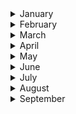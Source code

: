 
<details><summary>January</summary>

##### 3-01-2020
* [In Caltech soccer league, there’s little brawn but plenty of brains](https://www.latimes.com/sports/story/2020-01-03/caltech-soccer-league) #science #football #latimes

##### 4-01-2020
* [Measuring the effects of partisanship on pie-eating](https://www.economist.com/united-states/2017/11/23/measuring-the-effects-of-partisanship-on-pie-eating) #insight #economist
* [‘Rhapsody in Blue’ is in the public domain. Rap version, anyone?](https://www.latimes.com/opinion/story/2020-01-04/rhapsody-in-blue-is-in-the-public-domain-rap-version-anyone) #music #public_domain #law

##### 8-01-2020
* [The Coolest Architecture on Earth Is in Antarctica](https://www.nytimes.com/2020/01/06/science/antarctica-architecture.html) #architecture #antarctica

##### 9-01-2020
* [A world without pain](https://www.newyorker.com/magazine/2020/01/13/a-world-without-pain?verso=true) #resilience #insight

##### 10-01-2020
* [What Happens When Science Just Disappears?](https://www.wired.com/story/what-happens-when-science-just-disappears/) #science #insight #ideas

##### 13-01-2020
* [American history textbooks can differ across the country, in ways that are shaded by partisan politics.](https://www.nytimes.com/interactive/2020/01/12/us/texas-vs-california-history-textbooks.html?action=click&module=Top%20Stories&pgtype=Homepage) #social_science #insight #education #partisan #politiks

##### 16-01-2020
* [Time for the Human Screenome Project](https://www.nature.com/articles/d41586-020-00032-5) #science #insight #ideas #nature
* [36 Hours in Buenos Aires](https://www.nytimes.com/2020/01/16/travel/what-to-do-36-hours-buenos-aires.html) #argentina #insight #nytimes

##### 17-01-2020
* [How Design is Driving Ford to Reimagine What a Car Company Can Be](https://www.ideo.com/journal/how-design-is-driving-ford-to-reimagine-what-a-car-company-can-be) #technology #insight #corporation #culture #organizational #bureocracy

##### 18-01-2020
* [Steve Jobs Never Wanted Us to Use Our iPhones Like This
](https://www.nytimes.com/2019/01/25/opinion/sunday/steve-jobs-never-wanted-us-to-use-our-iphones-like-this.html) #technology #insight #corporation #culture #apple

##### 23-01-2020
* [What Happened to General Magic? Inside the company that invented the iPhone — two decades too early](http://nymag.com/intelligencer/2018/08/general-magic-oral-history-of-the-influential-tech-company.html) #technology #insight #corporation #invention #iphone

##### 27-01-2020
* [The truth about hydration: should you drink eight glasses of water a day?](https://www.theguardian.com/lifeandstyle/2020/jan/27/the-truth-about-hydration-should-you-drink-eight-glasses-of-water-a-day) #health #water #science #public_health

##### 28-01-2020
* [The Art of Computer Typography](https://signalvnoise.com/posts/3183-the-art-of-computer-typography) #typography #insight #technology #evolution

##### 29-01-2020
* ['Impossible Architecture': Consider the impossible — find the visionaries](https://www.japantimes.co.jp/culture/2020/01/25/arts/impossible-architecture/) #architecture #tadao_ando #japan_times #japan

##### 31-05-2019
* [The glorius, almost-disconnected boredom of my walk in Japan](https://www.wired.com/story/six-weeks-100s-miles-hours-glorious-boredom-japan/?itm_campaign=BottomRelatedStories_Sections_1) #japan
</p>
</details>

<details><summary>February</summary>
 
##### 4-02-2020
* [The invention of “Ethical AI” How Big Tech Manipulates Academia to Avoid Regulation](https://theintercept.com/2019/12/20/mit-ethical-ai-artificial-intelligence/) #AI #insight #academia #law

##### 5-02-2020
* [Banksy Is a Control Freak. But He Can’t Control His Legacy](https://www.nytimes.com/2020/02/05/arts/design/banksy-legacy.html?action=click&module=Top%20Stories&pgtype=Homepage) #Banksy #insight #academia #art

##### 7-02-2020
* [Unique solution rolls in to help Muslims pray at Tokyo Games](https://www.japantimes.co.jp/news/2020/02/07/national/muslim-prayer-truck-tokyo-olympics/) #religion #ancestry #japan_times #muslim #ideas #mobility

##### 8-02-2020
* [Dystopian Silicon Valley and the Wisdom of Richard Hendricks](https://www.theinformation.com/articles/dystopian-silicon-valley-and-the-wisdom-of-richard-hendricks) #dystopian #insight #silicon_valley #ideas #the_information

##### 10-02-2020
* [Satellite images show how coronavirus brought Wuhan to a standstill](https://www.technologyreview.com/s/615152/satellite-images-show-how-coronavirus-brought-wuhan-to-a-standstill/) #coronavirus #insight #health #satellite

##### 11-02-2020
* [In the Race for Cheap Airfare, It’s You vs. the Machine](https://www.nytimes.com/2020/01/27/business/cheap-airfare.html?action=click&module=Editors%20Picks&pgtype=Homepage) #airlines #insight #nytimes #buying_patterns
* [Everything You Think You Know About Housing Is Probably Wrong](https://www.nytimes.com/2020/01/28/arts/density-housing-skyscraper-museum.html?action=click&module=Editors%20Picks&pgtype=Homepage) #gentrification #insight #nytimes

##### 15-02-2020
* [The Zambian “afronaut” who wanted to join the space race](https://www.newyorker.com/culture/culture-desk/the-zambian-afronaut-who-wanted-to-join-the-space-race) #science #africa #moon #space-race #newyorker

##### 16-02-2020
* [Beyond Architecture, a Builder of Lusty Fantasies](https://www.nytimes.com/2020/02/06/arts/design/Lequeu-Morgan-Library.html?action=click&module=Features&pgtype=Homepage) #insight #architecture #europe #graphicalia

##### 18-02-2020
* [Kawasaki confronts its gentrification](https://features.japantimes.co.jp/kawasaki-factories/) #insight #gentrification #japan #urban_planning #japan_times
* [Why do we cry – and what can we learn from our tears?](https://www.theguardian.com/lifeandstyle/2020/feb/18/why-cry-what-can-we-learn-from-tears) #insight #the_guardian
* [What four years at sea taught me about our relationship to the ocean](https://www.theguardian.com/environment/2020/feb/18/what-four-years-at-sea-taught-me-about-our-relationship-to-the-ocean) #insight #the_guardian #ocean #water

##### 23-02-2020
* [How the Arabic Alphabet Inspired Abstract Art](https://www.nytimes.com/2020/02/20/arts/design/Arab-Abstraction-grey-art-gallery.html) #insight #art #arab #nytimes

##### 26-02-2020
* [Paraguay’s Response to Modernist Architecture? Clay, Mud and Timber](hhttps://www.nytimes.com/2020/02/14/t-magazine/paraguay-architecture.html?action=click&module=Features&pgtype=Homepage) #insight #architecture #paraguay #timber

##### 27-02-2020
* [The Unexpectedly Tropical History of Brutalism](https://www.nytimes.com/2019/08/15/t-magazine/tropical-brutalism.html?action=click&module=RelatedLinks&pgtype=Article) #insight #architecture #brazil #brutalism #le_corbusier

##### 29-02-2020
* [Aiming for Accessibility: Barrier-Free App Developer - Yuriko Oda](https://www3.nhk.or.jp/nhkworld/en/ondemand/video/2042094/) #disabilities #japan #app-developing #altruism
</p>
</details>

<details><summary>March</summary>
 
##### 04-03-2020
* [What can my brain tell me about the music I listen to](https://mybraintunes.doc.ic.ac.uk/) #music #UK #science #experiment #brain

##### 05-03-2020
* [The invisible city: how a homeless man built a life underground](https://www.theguardian.com/news/2020/mar/05/invisible-city-how-homeless-man-built-life-underground-bunker-hampstead-heath) #homeless #the_guardian #experiment #insight
* [An Artist Whose Muse Is Loneliness](https://www.nytimes.com/2020/02/26/t-magazine/haegue-yang.html) #art #nytimes #loneliness #insight

##### 06-03-2020
* [The mystery of mountain lions](https://www.hcn.org/issues/52.3/north-wildlife-the-mystery-of-mountain-lions) #nature  #science #ecology #brain #evolution

##### 07-03-2020
* [The Miracle of Moving a Piano in New York City](https://www.nytimes.com/interactive/2020/03/06/arts/music/ny-piano-moving.html?action=click&module=Features&pgtype=Homepage) #piano  #nytimes
* [How Working-Class Life Is Killing Americans, in Charts](https://www.nytimes.com/interactive/2020/03/06/opinion/working-class-death-rate.html) #insight  #nytimes #data_visualization #infographics

##### 08-03-2020
* [Yoshi the turtle celebrates freedom with a record 22,000‑mile swim](https://www.thetimes.co.uk/article/yoshi-the-turtle-celebrates-freedom-with-a-record-22-000-mile-swim-j768pfhg8) #nature #science #ecology #tortoise #yoshi

##### 09-03-2020
* [What Would a World Without Prisons Look Like?](https://www.nytimes.com/2020/03/06/arts/design/prison-architecture.html?action=click&module=Features&pgtype=Homepage) #prison #insight #behaviourism #architecture

##### 11-03-2020
* [How Coronavirus Hijacks Your Cells](https://www.nytimes.com/interactive/2020/03/11/science/how-coronavirus-hijacks-your-cells.html?action=click&module=Spotlight&pgtype=Homepage) #heatlh #covid-19 #disease #process

##### 13-03-2020
* [The Elephant Man review – David Lynch's tragic tale of compassion](https://www.theguardian.com/film/2020/mar/12/the-elephant-man-review-david-lynch) #cinema  #disease #health #film #the_guardian

##### 14-03-2020
* [Mapping the Social Network of Coronavirus](https://www.nytimes.com/2020/03/13/science/coronavirus-social-networks-data.html?algo=identity&fellback=false&imp_id=241541257&imp_id=180591696&action=click&module=Science%20%20Technology&pgtype=Homepage) #science  #disease #health #tracking #network

##### 15-03-2020
* [Music - Explained](https://ihavenotv.com/music-explained) #music #insight #documentary #science

##### 17-03-2020
* [Why the birds are the world's best engineers](https://www.nytimes.com/2020/03/17/science/why-birds-are-the-worlds-best-engineers.html) #birds #insight #engineer #science

##### 18-03-2020
* [Why outbreaks like coronavirus spread exponentially, and how to “flatten the curve”](https://www.nytimes.com/2020/03/17/science/why-birds-are-the-worlds-best-engineers.html) #covid-19 #insight #disease #science
* [Feeling Good About Giving: The Benefits (and Costs) of Self-Interested Charitable Behavior](https://www.nytimes.com/2020/03/17/science/why-birds-are-the-worlds-best-engineers.html) #egocentrism #insight #charitable #science

##### 21-03-2020
* [Designing a solar lamp for the rural Cambodian people](http://loucaspapa.org/work/moonlight/) #ideas #insight #cambodia #rural

##### 22-03-2020
* [How the Virus Got Out. The most extensive travel restrictions to stop an outbreak in human history haven’t been enough. We analyzed the movements of hundreds of millions of people to show why](https://www.nytimes.com/interactive/2020/03/22/world/coronavirus-spread.html) #data-visualization #covid-19 #nytimes
* [Odorama, historia cultural del olor](https://www.youtube.com/watch?v=ojbp4gsJu4M) #ideas #insight #odor #culture

##### 23-03-2020
* [In the Battle Against Coronavirus, Humanity Lacks Leadership](https://time.com/5803225/yuval-noah-harari-coronavirus-humanity-leadership/) #ideas #insight #yuval_harari
* [El drama de vivir sin sentir olores](https://elcomercio.pe/tecnologia/ciencias/salud-olfato-el-drama-de-vivir-sin-sentir-olores-noticia/) #ideas #insight #science #biology #odor

##### 24-03-2020
* [The coronavirus isn’t alive. That’s why it’s so hard to kill](https://www.washingtonpost.com/health/2020/03/23/coronavirus-isnt-alive-thats-why-its-so-hard-kill/) #insight #science #covid-19 #washington_post

##### 25-03-2020
* [¿Para qué sirve el silencio?](https://www.elmundo.es/vida-sana/bienestar/2017/11/11/59fc98f122601d743c8b45f4.html) #insight #ideas #silence #el_país #health
* [A message from MIT astronauts: Accept the mission and find your motivators](http://news.mit.edu/2020/astronauts-social-distancing-0324) #insight #ideas #MIT #social #health

##### 27-03-2020
* [Canada mourns Takaya – the lone sea wolf whose spirit captured the world](https://www.theguardian.com/environment/2020/mar/27/canada-mourns-takaya-the-lone-sea-wolf-whose-spirit-captured-the-world-aoe) #insight #nature #wolf #the_guardian

##### 28-03-2020
* [How the Pandemic Will End](https://www.theatlantic.com/health/archive/2020/03/how-will-coronavirus-end/608719/) #insight #science #covid-19 #The_atlantic

##### 29-03-2020
* [Dario Gil: "Luchamos contra coronavirus con un superordenador"](https://www.elmundo.es/ciencia-y-salud/salud/2020/03/30/5e80e3d6fdddffff7a8b4610.html) #insight #science #covid-19 #bluemix #El_mundo
* [How Genetic Mutations Turned the Coronavirus Deadly](http://nautil.us/issue/83/intelligence/how-genetic-mutations-turned-the-coronavirus-deadly) #insight #science #covid-19 #Nautil.us #gene #mutation
</p>
</details>
<details><summary>April</summary>
</p>

##### 3-04-2020
* [Location Data Says It All: Staying at Home During Coronavirus Is a Luxury](https://www.nytimes.com/interactive/2020/04/03/us/coronavirus-stay-home-rich-poor.html) #ideas #insight #social_science #data_visualization #location #upper_class

##### 5-04-2020
* [Dylan’s message? The answer, my friend, isn’t in this song](https://www.ft.com/content/2accf03a-7432-11ea-ad98-044200cb277f) #ideas #insight #music #financial_times

##### 9-04-2020
* [First-wave COVID-19 transmissibility and severity in China outside Hubei after control measures, and second-wave scenario planning: a modelling impact assessment](https://www.thelancet.com/journals/lancet/article/PIIS0140-6736(20)30746-7/fulltext) #covid #insight #health #the_lancet

##### 10-04-2020
* [Lessons in constructive solitude from Thoreau](https://www.nytimes.com/2020/04/09/arts/design/thoreau-walden-coronavirus-quarantine.html?action=click&module=Editors%20Picks&pgtype=Homepage) #ideas #insight #nytimes #zen

##### 11-04-2020
* [Mapping Armageddon - The Cartography of Ruin in Occupied Japan](https://www.scribd.com/document/261160440/Mapping-Armageddon-The-Cartography-of-Ruin-in-Occupied-Japan-PDF) #cartography #insight #japan #war / David Fedman. 2015. “Mapping Armageddon - The Cartography of Ruin in Occupied Japan.” The Portolan, no. 92 (Spring): 7–29.
* [Escenas de una pandemia de hace 1.500 años que se repiten hoy](https://elpais.com/cultura/2020-04-10/escenas-de-una-pandemia-de-hace-1500-anos-que-se-repiten-hoy.html) #pandemia #history #el_pais #paradox

##### 12-04-2020
* [How Tesla and Waymo are tackling a major problem for self-driving cars: data](https://www.theverge.com/transportation/2018/4/19/17204044/tesla-waymo-self-driving-car-data-simulation) #ideas #insight  #ai #the_verge

##### 16-04-2020
* [The Cure for Toxic Positivity](https://forge.medium.com/the-cure-for-toxic-positivity-155278b7daaa) #ideas #insights #psycology

##### 19-04-2020
* [The Big Bang Is Hard Science. It Is Also a Creation Story.](
http://nautil.us/issue/75/story/the-big-bang-is-hard-science-it-is-also-a-creation-story-rp) #ideas #insights #science #culture

##### 20-04-2020
* ['Will coronavirus change our attitudes to death? Quite the opposite' (Yuval Noah Harari)](
https://www.theguardian.com/books/2020/apr/20/yuval-noah-harari-will-coronavirus-change-our-attitudes-to-death-quite-the-opposite) #ideas #insights #the_guardian #human_race
* [Chimpanzees can do this, we (human beings) can’t)](
https://twitter.com/BrianRoemmele/status/1213860120058220546) #ideas #insights #twitter #human_race

##### 22-04-2020
* [Why Is A440 A Universal Tuning Standard?](https://daily.redbullmusicacademy.com/2017/10/a440-tuning-standard-feature) #music #insights #history

##### 23-04-2020
* [Israel Shows Us the Future of Protest](https://www.theatlantic.com/international/archive/2020/04/protest-demonstration-pandemic-coronavirus-covid19/610381/) #covid-19 #protest #insight

##### 26-04-2020
* [The Truth About Isaac Newton’s Productive Plague](https://www.newyorker.com/culture/cultural-comment/the-truth-about-isaac-newtons-productive-plague) #isaac_newton #insight #productivity
* [The Secret to Germany’s COVID-19 Success: Angela Merkel Is a Scientist](https://www.theatlantic.com/international/archive/2020/04/angela-merkel-germany-coronavirus-pandemic/610225/) #covid-19 #insight #the_atlantic

##### 29-04-2020
* [The lockdown paradox: why some people's anxiety is improving during the crisis](https://www.theguardian.com/commentisfree/2020/apr/29/coronavirus-lockdown-anxiety-mental-health) #insight #paradox #insight #the_guardian
</p>
</details>

<details><summary>May</summary>
 
##### 1-05-2020
* [Clase Magistral de Mariano Llinás: El proceso creativo de "La flor"](https://www.youtube.com/watch?v=4hm-0dQhFgI&t=4843s) #cinematography #insight #creative_process

##### 3-05-2020
* [Immigrants Have Always Known the Pain of Social Distancing](https://www.theatlantic.com/ideas/archive/2020/05/immigrants-have-always-known-the-pain-of-social-distancing/610969/) #insight #inmigration #ariel_dorfman

##### 4-05-2020
* [Google and Apple Reveal How Covid-19 Alert Apps Might Look](https://www.wired.com/story/apple-google-covid-19-contact-tracing-interface/) #covid-19 #insight #science #technology

##### 6-05-2020
* [IBM contributions during II Second World War](https://www.mbiconcepts.com/ibm-and-world-war-ii.html) #IBM #insight #history #cultural_heritage

##### 10-05-2020
* [Ian Hislop picks Banksy hoax for British Museum dissent show](https://www.theguardian.com/culture/2018/may/16/ian-hislop-picks-banksy-hoax-for-british-museum-dissent-show) #Banksy #insight #history #cultural_heritage #prank #british_museum

##### 13-05-2020
* [For Decades, Cartographers Have Been Hiding Covert Illustrations Inside of Switzerland’s Official Maps](https://eyeondesign.aiga.org/for-decades-cartographers-have-been-hiding-covert-illustrations-inside-of-switzerlands-official-maps/) #cartography #switzerland #hidden_figures

##### 16-05-2020
* [A Jazz Pianist Flips Bach Upside-Down](https://www.nytimes.com/2020/05/15/arts/music/dan-tepfer-bach.html?action=click&module=Features&pgtype=Homepage) #Bach #hacks #music
* [Solo for Flute, Airport Terminal and One Listener](https://www.nytimes.com/2020/05/13/arts/music/stuttgart-airport-coronavirus-concert.html?action=click&module=Features&pgtype=Homepage) #concert #airport #music #airport

##### 20-05-2020
* [Egg Laying or Live Birth: How Evolution Chooses](https://www.quantamagazine.org/egg-laying-or-live-birth-how-evolution-chooses-20200518/) #nature #evolution

##### 24-05-2020
* [How the coronavirus is changing science](https://www.vox.com/future-perfect/2020/5/14/21252024/coronavirus-science-peer-review-preprints-grants-medrxiv) #covid-19 #science #vox

##### 29-05-2020
* [How The Times Makes Visual Investigations | NYTimes](https://www.youtube.com/watch?v=reTUxfQsSUQ) #data-visualization #reconstruction #photogrammetry

##### 30-05-2020
* [Taking Lessons From a Bloody Masterpiece](https://www.nytimes.com/interactive/2020/05/28/arts/design/thomas-eakins-gross-clinic.html?action=click&module=Editors%20Picks&pgtype=Homepage) #art #insight
* [Wandering through Barrio Villa Inflamable -via Google Street View-](https://www.google.com/maps/@-34.6556881,-58.3359386,3a,75y,188.08h,72.63t/data=!3m6!1e1!3m4!1sCxbvc4nRbfubSiWEfUtAtQ!2e0!7i13312!8i6656) #hacinamiento #social #state_of_the_art #Google_Street_View

##### 29-05-2020
* [Igor Levit to play 20-hour Eric Satie piece as 'silent scream'](https://www.theguardian.com/music/2020/may/30/igor-levit-to-play-20-hour-eric-satie-piece-as-silent-scream#maincontent) #piano #insight #covid-19
</p>
</details>

<details><summary>June</summary>

##### 1-06-2020
* [Yes, But Are They Happy? Effects of Trait Self‐Control on Affective Well‐Being and Life Satisfaction](https://onlinelibrary.wiley.com/doi/abs/10.1111/jopy.12050) #science #insight #happiness

##### 2-06-2020
* [Inside the Secret World of Russia’s Cold War Mapmakers](https://www.wired.com/2015/07/secret-cold-war-maps/#comment-2335582352) #maps #russia #cartography #mapmakers #wired

##### 3-06-2020
* [How to Protest Safely in the Age of Surveillance](https://www.wired.com/story/how-to-protest-safely-surveillance-digital-privacy/) #surveillance #security #wired
* [Google Street View self-selfie](https://www.google.com/maps/@-32.9482662,-60.6430161,3a,26.6y,197.8h,65.18t/data=!3m6!1e1!3m4!1sECg0lFL_fOe4zfg7x-OjSA!2e0!7i16384!8i8192) #selfie #google #street_view
* [How to Protest Without Sacrificing Your Digital Privacy](https://www.vice.com/en_us/article/gv59jb/guide-protect-digital-privacy-during-protest) #security #checklist #surveillance

##### 4-06-2020
* [‘Did I Miss Anything?’: A Man Emerges From a 75-Day Silent Retreat](https://www.nytimes.com/2020/06/02/us/coronavirus-meditation.html) #mindfulness #buddhism #nytimes

##### 5-06-2020
* [It’s not you. Phones are designed to be addicting](https://www.youtube.com/watch?v=NUMa0QkPzns) #insight #addiction #friction_less #mobile #marketing

##### 6-06-2020
* [Sudden Solitude on One of the World's Busiest Mountains](https://www.outsideonline.com/2414385/snowdon-mountain-wales-coronavirus-closure) #mountain #snowdon #nature #outside_magazine
* ['Everyone is in that fine line between death and life': inside Everest's deadliest queue](https://www.theguardian.com/world/2020/jun/06/everyone-is-in-that-fine-line-between-death-and-life-inside-everests-deadliest-queue) #mountain #Everest #nature #guardian

##### 10-06-2020
* [I Am Not Your Asian Stereotype](https://www.youtube.com/watch?v=_pUtz75lNaw) #insight #asian #stereotype
* [The Nessun Dorma effect: how Pavarotti cleaned up football and enraged opera purists](https://www.telegraph.co.uk/music/artists/nessun-dorma-effect-pavarotti-cleaned-football-enraged-opera/) #music #culture #insight #the_telegraph

##### 11-06-2020
* [The statistical paradox of police killings](https://www.bostonglobe.com/2020/06/11/opinion/statistical-paradox-police-killings/) #insight #paradox #politics #statistics

##### 14-06-2020
* [The man who proved that altruism is selfish](https://www.theguardian.com/science/2016/mar/13/george-davis-altruism-selfish-play-calculating-kindness) #insight #paradox #altruism #statistics #algorithm #mathematics
* [How Discovering an Equation for Altruism Cost George Price Everything](http://nautil.us/blog/how-discovering-an-equation-for-altruism-cost-george-price-everything) #insight #paradox #altruism #statistics #equation #algorithm #mathematics
* [What If Working From Home Goes on … Forever?](https://www.nytimes.com/interactive/2020/06/09/magazine/remote-work-covid.html) #home_office #culture #insight #working_culture

##### 18-06-2020
* [Software is eating AI](http://hyperparameter.space/blog/software-is-eating-ai/) #AI #insight #ideas #software #paradox
* [The end of tourism?](https://www.theguardian.com/travel/2020/jun/18/end-of-tourism-coronavirus-pandemic-travel-industry) #tourism #insight #ideas #culture #economics

##### 21-06-2020
* [Some advice from Jeff Bezos](https://signalvnoise.com/posts/3289-some-advice-from-jeff-bezos) #insight #ideas

##### 23-06-2020
* [The book that invented the world](http://nautil.us/blog/the-book-that-invented-the-world) #insight #ideas #history #cartography

##### 25-06-2020
* [Small island](https://www.youtube.com/watch?v=pac-Furijsw) #slavery #ideas #history #theater

##### 30-06-2020
* [Japan university awards first-ever ninja studies degree](https://www.japantimes.co.jp/news/2020/06/27/national/japan-university-first-ninja-studies-degree/) #ninja #Ph.D. #history #japan
* [Original screenplay of movie "Parasite"](https://pmcdeadline2.files.wordpress.com/2020/01/parasite-script.pdf) #parasite #movie #screenplay

</p>
</details>

<details><summary>July</summary>

##### 1-07-2020
* [Berlin 1945 und heute](https://interaktiv.morgenpost.de/berlin-1945-2015/) #photojournalism #juxtaposition #war

##### 3-07-2020
* [Eric Laithwaite and his forgotten Doctor Who script](https://blog.sciencemuseum.org.uk/eric-laithwaite-and-his-forgotten-doctor-who-script/) #science #script #history
* [Professor Eric Laithwaite: Magnetic River (1975)](https://www.youtube.com/watch?v=OI_HFnNTfyU) #science #imperial_College #magnetism

#### 3-07-2020 (plus)
* [An entity on The Royal Institution](https://www.google.com/maps/@51.5095948,-0.1423949,3a,75y,141.81h,71.63t/data=!3m8!1e1!3m6!1sAF1QipN0G1a5V1VrvkHgnxuNRDd0rdCtpSGGcwju08Ty!2e10!3e11!6shttps:%2F%2Flh5.googleusercontent.com%2Fp%2FAF1QipN0G1a5V1VrvkHgnxuNRDd0rdCtpSGGcwju08Ty%3Dw203-h100-k-no-pi-0-ya132.00737-ro0-fo100!7i8704!8i4352)

##### 6-07-2020
* [America’s Enduring Caste System](https://www.nytimes.com/2020/07/01/magazine/isabel-wilkerson-caste.html) #racism #insight #caste #social_science

##### 7-07-2020
* [A Mathematician’s Guide to How Contagion Spreads](https://www.wired.com/story/a-mathematicians-guide-to-how-contagion-spreads/) #covid #insight #maths 

##### 8-07-2020
* [Professor Eric Laithwaite's prototype metal sorter](https://www.youtube.com/watch?v=PaRuOS3mLxI) #invention #insight #science
* [The Real Story Behind the Apollo 11 Computer Error](https://www.youtube.com/watch?v=z4cn93H6sM0) #washington_post #science #error

##### 14-07-2020
* [The Robert Louis Stevenson musical archives](http://www.robert-louis-stevenson.org/richard-dury-archive/music.htm) #music #poetry

##### 17-07-2020
* [Can anyone describe Kobe's work ethic?](https://www.reddit.com/r/lakers/comments/a74399/can_anyone_describe_kobes_work_ethic/ec1aciz?utm_source=share&utm_medium=web2x) #work #ethics
* [How Nespresso's coffee revolution got ground down](https://www.theguardian.com/food/2020/jul/14/nespresso-coffee-capsule-pods-branding-clooney-nestle-recycling-environment) #insight #coffee

##### 23-07-2020
* [Le Chevalier de Saint-Georges, Man of Music and Gentleman-at-Arms: The Life and Times of an Eighteenth-Century Prodigy](https://www.jstor.org/stable/779385?seq=1) #history #music

##### 25-07-2020
* [Why the richest country in the world has one of the world’s highest rates of infection](https://shass.mit.edu/news/news-2020-pandemic-masks-anthropology-graham-jones) #mit #culture #anthropology #insight

##### 27-07-2020
* [Botswana Innovation Hub](https://www.dezeen.com/2020/07/21/botswana-innovation-hub-shop-architects-gaborone/) #architecture #africa
</p>
</details>

<details><summary>August</summary>

##### 2-08-2020
* [There's a World Living on Every Loggerhead](http://oceans.nautil.us/feature/592/theres-a-world-living-on-every-loggerhead) #turtle #darwin #science

##### 10-08-2020
* [The COVID Racial Data Tracker](https://covidtracking.com/race) #covid #race #science #data_visualization #insights

#### 19-08-2020
* [Demolition of Historic Vietnam Cathedral Is Underway](https://www.nytimes.com/2020/07/22/world/asia/biu-chu-cathedral-vietnam-demolish.html) #vietnam

##### 20-08-2020
* [Operating in Unpredictability](https://composer.spitfireaudio.com/en/articles/jlin-operating-in-unpredictability) #musician #music #creativity #insights

##### 21-08-2020
* [A Radical New Model of the Brain Illuminates Its Wiring](https://www.wired.com/story/a-radical-new-model-of-the-brain-illuminates-its-wiring/) #science #mind #wired #insights
* [The Problem With the Way Scientists Study Reason](https://www.realclearscience.com/2019/04/30/the_problem_with_the_way_scientists_study_reason_285728.html) #science #reason #insight

##### 22-08-2020
* [Is Resilience Overrated?](https://www.nytimes.com/2020/08/19/health/resilience-overrated.html) #resilience #insights

##### 25-08-2020
* [How Decades of Racist Housing Policy Left Neighborhoods Sweltering](https://www.nytimes.com/interactive/2020/08/24/climate/racism-redlining-cities-global-warming.html) #racism #insight #social_sciences

##### 27-08-2020
* [Banksy art's paradox](https://www.instagram.com/p/B3KvQsEnUl8/) #Banksy #paradox #art

##### 31-08-2020
* [‘Interstellar’s’ sonic soup or: How auteurs diss their audiences](https://www.washingtonpost.com/lifestyle/style/critics-notebook-interstellars-sonic-soup-or-how-auteurs-diss-their-audience/2014/11/07/7f8e4110-65cd-11e4-836c-83bc4f26eb67_story.html) #interstellar #insight #music
* [Why Interstellar's Organ Needs to Be So Loud](https://www.theatlantic.com/entertainment/archive/2014/11/why-interstellars-organ-needs-to-be-so-loud/382619/) #interstellar #music #sound #organ #the_atlantic
</p>
</details>
<details><summary>September</summary>

##### 3-09-2020
* [When Merce Cunningham Took On a New Collaborator: The Computer](https://www.nytimes.com/2020/09/01/arts/dance/merce-cunningham-computer-LifeForms.html) #arts #insight #history #merce #cage


##### 9-09-2020
* [How philanthropy benefits the super-rich](https://www.theguardian.com/society/2020/sep/08/how-philanthropy-benefits-the-super-rich) #philanthropy #insight #economics #social_science
* [The Black Violinist Who Inspired Beethoven](https://www.nytimes.com/2020/09/04/arts/music/george-bridgetower-violin.html) #music #violinist #nytimes #musicology

##### 15-09-2020
* [Und ob ich tanze! (You bet I dance!](https://lumiton.com.ar/evento/you-bet-i-dance-und-ob-ich-tanze/) #dis-abilities #dance #documentary #disease #movement #education

##### 3-09-2020
* [The Wubi Effect](https://www.wnycstudios.org/podcasts/radiolab/articles/wubi-effect) #china #language #history #汉语拼音 #characters

</p>
</details>
